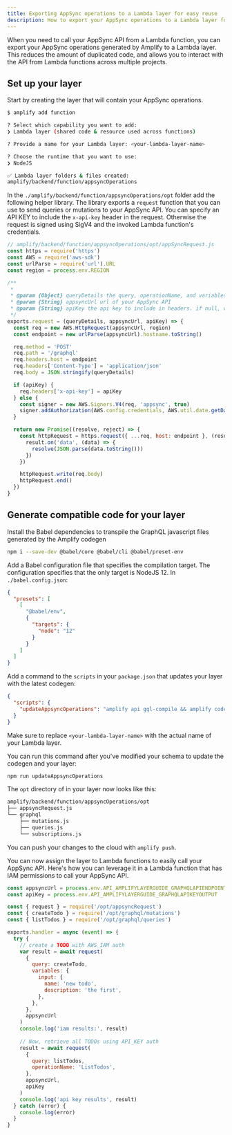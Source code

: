```yaml
---
title: Exporting AppSync operations to a Lambda layer for easy reuse
description: How to export your AppSync operations to a Lambda layer for easy reuse in your Lambda functions
---
```


When you need to call your AppSync API from a Lambda function, you can export your AppSync operations generated by Amplify to a Lambda layer. This reduces the amount of duplicated code, and allows you to interact with the API from Lambda functions across multiple projects.

## Set up your layer

Start by creating the layer that will contain your AppSync operations.

```sh
$ amplify add function

? Select which capability you want to add:
❯ Lambda layer (shared code & resource used across functions)

? Provide a name for your Lambda layer: <your-lambda-layer-name>

? Choose the runtime that you want to use:
❯ NodeJS

✅ Lambda layer folders & files created:
amplify/backend/function/appsyncOperations
```

In the `./amplify/backend/function/appsyncOperations/opt` folder add the following helper library. The library exports a `request` function that you can use to send queries or mutations to your AppSync API. You can specify an API KEY to include the `x-api-key` header in the request. Otherwise the request is signed using SigV4 and the invoked Lambda function's credentials.

```javascript
// amplify/backend/function/appsyncOperations/opt/appSyncRequest.js
const https = require('https')
const AWS = require('aws-sdk')
const urlParse = require('url').URL
const region = process.env.REGION

/**
 *
 * @param {Object} queryDetails the query, operationName, and variables
 * @param {String} appsyncUrl url of your AppSync API
 * @param {String} apiKey the api key to include in headers. if null, will sign with SigV4
 */
exports.request = (queryDetails, appsyncUrl, apiKey) => {
  const req = new AWS.HttpRequest(appsyncUrl, region)
  const endpoint = new urlParse(appsyncUrl).hostname.toString()

  req.method = 'POST'
  req.path = '/graphql'
  req.headers.host = endpoint
  req.headers['Content-Type'] = 'application/json'
  req.body = JSON.stringify(queryDetails)

  if (apiKey) {
    req.headers['x-api-key'] = apiKey
  } else {
    const signer = new AWS.Signers.V4(req, 'appsync', true)
    signer.addAuthorization(AWS.config.credentials, AWS.util.date.getDate())
  }

  return new Promise((resolve, reject) => {
    const httpRequest = https.request({ ...req, host: endpoint }, (result) => {
      result.on('data', (data) => {
        resolve(JSON.parse(data.toString()))
      })
    })

    httpRequest.write(req.body)
    httpRequest.end()
  })
}
```

## Generate compatible code for your layer

Install the Babel dependencies to transpile the GraphQL javascript files generated by the Amplify codegen

```sh
npm i --save-dev @babel/core @babel/cli @babel/preset-env
```

Add a Babel configuration file that specifies the compilation target. The configuration specifies that the only target is NodeJS 12. In `./babel.config.json`:

```json
{
  "presets": [
    [
      "@babel/env",
      {
        "targets": {
          "node": "12"
        }
      }
    ]
  ]
}
```

Add a command to the `scripts` in your `package.json` that updates your layer with the latest codegen:

```json
{
  "scripts": {
    "updateAppsyncOperations": "amplify api gql-compile && amplify codegen && babel src/graphql --config-file ./babel.config.json -d ./amplify/backend/function/<your-lambda-layer-name>/opt/graphql/"
  }
}
```

Make sure to replace `<your-lambda-layer-name>` with the actual name of your Lambda layer.

You can run this command after you've modified your schema to update the codegen and your layer:

```sh
npm run updateAppsyncOperations
```

The `opt` directory of in your layer now looks like this:

```sh
amplify/backend/function/appsyncOperations/opt
├── appsyncRequest.js
└── graphql
    ├── mutations.js
    ├── queries.js
    └── subscriptions.js
```

You can push your changes to the cloud with `amplify push`.

You can now assign the layer to Lambda functions to easily call your AppSync API. Here's how you can leverage it in a Lambda function that has IAM permissions to call your AppSync API.

```javascript
const appsyncUrl = process.env.API_AMPLIFYLAYERGUIDE_GRAPHQLAPIENDPOINTOUTPUT
const apiKey = process.env.API_AMPLIFYLAYERGUIDE_GRAPHQLAPIKEYOUTPUT

const { request } = require('/opt/appsyncRequest')
const { createTodo } = require('/opt/graphql/mutations')
const { listTodos } = require('/opt/graphql/queries')

exports.handler = async (event) => {
  try {
    // create a TODO with AWS_IAM auth
    var result = await request(
      {
        query: createTodo,
        variables: {
          input: {
            name: 'new todo',
            description: 'the first',
          },
        },
      },
      appsyncUrl
    )
    console.log('iam results:', result)
    
    // Now, retrieve all TODOs using API_KEY auth
    result = await request(
      {
        query: listTodos,
        operationName: 'ListTodos',
      },
      appsyncUrl,
      apiKey
    )
    console.log('api key results', result)
  } catch (error) {
    console.log(error)
  }
}
```
